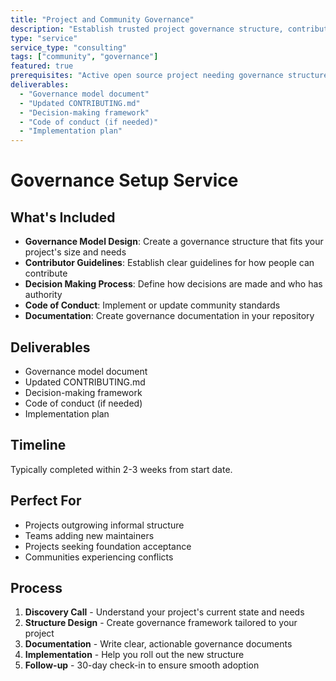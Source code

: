 ```yaml
---
title: "Project and Community Governance"
description: "Establish trusted project governance structure, contributor guidelines, and decision-making processes"
type: "service"
service_type: "consulting"
tags: ["community", "governance"]
featured: true
prerequisites: "Active open source project needing governance structure for decisition making, and things like fund distribution"
deliverables:
  - "Governance model document"
  - "Updated CONTRIBUTING.md"
  - "Decision-making framework"
  - "Code of conduct (if needed)"
  - "Implementation plan"
---
```


# Governance Setup Service

## What's Included

- **Governance Model Design**: Create a governance structure that fits your project's size and needs
- **Contributor Guidelines**: Establish clear guidelines for how people can contribute
- **Decision Making Process**: Define how decisions are made and who has authority
- **Code of Conduct**: Implement or update community standards
- **Documentation**: Create governance documentation in your repository

## Deliverables

- Governance model document
- Updated CONTRIBUTING.md
- Decision-making framework
- Code of conduct (if needed)
- Implementation plan

## Timeline

Typically completed within 2-3 weeks from start date.

## Perfect For

- Projects outgrowing informal structure
- Teams adding new maintainers
- Projects seeking foundation acceptance
- Communities experiencing conflicts

## Process

1. **Discovery Call** - Understand your project's current state and needs
2. **Structure Design** - Create governance framework tailored to your project
3. **Documentation** - Write clear, actionable governance documents
4. **Implementation** - Help you roll out the new structure
5. **Follow-up** - 30-day check-in to ensure smooth adoption